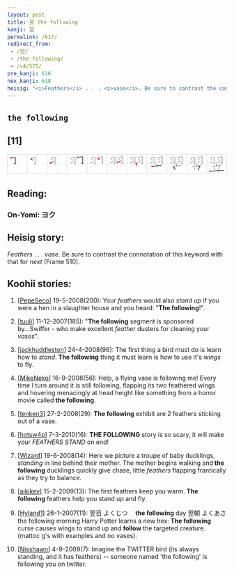 ```yaml
---
layout: post
title: 翌 the following
kanji: 翌
permalink: /617/
redirect_from:
 - /翌/
 - /the following/
 - /v4/575/
pre_kanji: 616
nex_kanji: 618
heisig: "<i>Feathers</i> . . . <i>vase</i>. Be sure to contrast the connotation of this keyword with that for <i>next</i> (Frame 510)."
---
```


## `the following`

## [11]

<div class="stroke"><img src="../images/E7BF8C.png" /></div>

## Reading:

### On-Yomi: ヨク

## Heisig story:

<i>Feathers</i> . . . <i>vase</i>. Be sure to contrast the connotation of this keyword with that for <i>next</i> (Frame 510).

## Koohii stories:

1) [<a href="http://kanji.koohii.com/profile/PepeSeco">PepeSeco</a>] 19-5-2008(200): Your <em>feathers</em> would also <em>stand up</em> if you were a hen in a slaughter house and you heard: &quot;<strong>The following</strong>!&quot;.

2) [<a href="http://kanji.koohii.com/profile/tuuli">tuuli</a>] 11-12-2007(185): &quot;<strong>The following</strong> segment is sponsored by...Swiffer - who make excellent <em>feather</em> dusters for cleaning your <em>vases</em>&quot;.

3) [<a href="http://kanji.koohii.com/profile/jackhuddleston">jackhuddleston</a>] 24-4-2008(96): The first thing a bird must do is learn how to <em>stand</em>.<strong> The following</strong> thing it must learn is how to use it&#039;s <em>wings</em> to fly.

4) [<a href="http://kanji.koohii.com/profile/MikeNeko">MikeNeko</a>] 16-9-2008(56): Help, a flying vase is following me! Every time I turn around it is still following, flapping its two feathered wings and hovering menacingly at head height like something from a horror movie called<strong> the following</strong>.

5) [<a href="http://kanji.koohii.com/profile/tenken3">tenken3</a>] 27-2-2008(29): <strong>The following</strong> exhibit are 2 feathers sticking out of a vase.

6) [<a href="http://kanji.koohii.com/profile/hotsw4p">hotsw4p</a>] 7-3-2010(16): <strong>THE FOLLOWING</strong> story is so scary, it will make your <em>FEATHERS STAND</em> on end!

7) [<a href="http://kanji.koohii.com/profile/Wizard">Wizard</a>] 19-6-2008(14): Here we picture a troupe of baby ducklings, <em>standing</em> in line behind their mother. The mother begins walking and<strong> the following</strong> ducklings quickly give chase, little <em>feathers</em> flapping frantically as they try to balance.

8) [<a href="http://kanji.koohii.com/profile/aikikev">aikikev</a>] 15-2-2009(13): The first feathers keep you warm.<strong> The following</strong> feathers help you stand up and fly.

9) [<a href="http://kanji.koohii.com/profile/Hyland1">Hyland1</a>] 26-1-2007(11): 翌日 よくじつ　<strong> the following</strong> day 翌朝 よくあさ　the following morning Harry Potter learns a new hex:<strong> The following</strong> curse causes wings to stand up and <strong>follow</strong> the targeted creature. (mattoc g&#039;s with examples and no vases).

10) [<a href="http://kanji.koohii.com/profile/Nisshawn">Nisshawn</a>] 4-9-2009(7): Imagine the TWITTER bird (its always standing, and it has feathers) -- someone named &#039;the following&#039; is following you on twitter.
